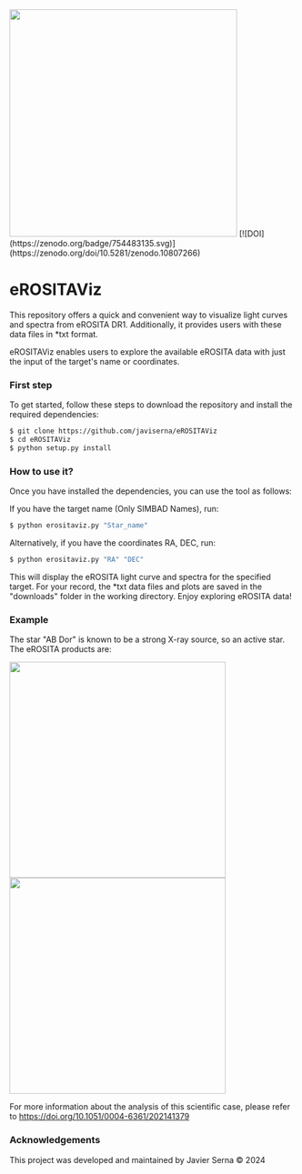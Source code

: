 <img src="https://github.com/javiserna/eROSITAViz/blob/main/eROSITAViz.png?raw=true" width="400"/>
[![DOI](https://zenodo.org/badge/754483135.svg)](https://zenodo.org/doi/10.5281/zenodo.10807266)

# eROSITAViz
This repository offers a quick and convenient way to visualize light curves and spectra from eROSITA DR1. Additionally, it provides users with these data files in *txt format.

eROSITAViz enables users to explore the available eROSITA data with just the input of the target's name or coordinates.

### First step
To get started, follow these steps to download the repository and install the required dependencies:

```zsh
$ git clone https://github.com/javiserna/eROSITAViz
$ cd eROSITAViz
$ python setup.py install
```
### How to use it?
Once you have installed the dependencies, you can use the tool as follows:

If you have the target name (Only SIMBAD Names), run:

```zsh
$ python erositaviz.py "Star_name"
```
Alternatively, if you have the coordinates RA, DEC, run:

```zsh
$ python erositaviz.py "RA" "DEC"
```
This will display the eROSITA light curve and spectra for the specified target.
For your record, the *txt data files and plots are saved in the "downloads" folder in the working directory. Enjoy exploring eROSITA data!

### Example
The star "AB Dor" is known to be a strong X-ray source, so an active star. The eROSITA products are:

<img src="https://github.com/javiserna/eROSITAViz/blob/main/demo/AB_Dor_eRASS1_LC.png?raw=true" width="380"/> <img src="https://github.com/javiserna/eROSITAViz/blob/main/demo/AB_Dor_eRASS1_Spec.png?raw=true" width="380"/>

For more information about the analysis of this scientific case, please refer to https://doi.org/10.1051/0004-6361/202141379

### Acknowledgements
This project was developed and maintained by Javier Serna © 2024

